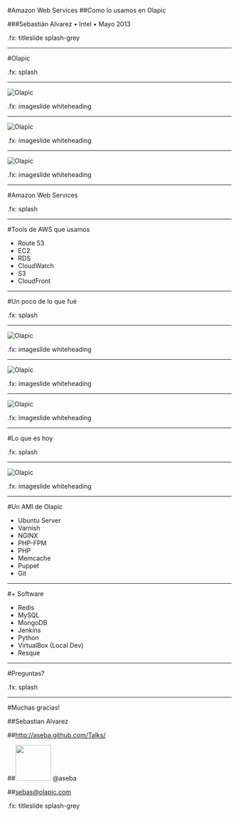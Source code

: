 #Amazon Web Services
##Como lo usamos en Olapic

###Sebastián Alvarez • Intel • Mayo 2013

.fx: titleslide splash-grey

---

#Olapic

.fx: splash

---

![Olapic](images/screenshot3.png)

.fx: imageslide whiteheading

---

![Olapic](images/screenshot2.png)

.fx: imageslide whiteheading

---

![Olapic](images/screenshot1.png)

.fx: imageslide whiteheading

---

#Amazon Web Services

.fx: splash

---

#Tools de AWS que usamos
- Route 53
- EC2
- RDS
- CloudWatch
- S3
- CloudFront

---

#Un poco de lo que fué

.fx: splash

---

![Olapic](images/olapicarch_1.png)

.fx: imageslide whiteheading

---

![Olapic](images/olapicarch_2.png)

.fx: imageslide whiteheading

---

![Olapic](images/olapicarch_3.png)

.fx: imageslide whiteheading

---

#Lo que es hoy

.fx: splash

---

![Olapic](images/olapicarch_4.png)

.fx: imageslide whiteheading

---

#Un AMI de Olapic

- Ubuntu Server
- Varnish
- NGINX
- PHP-FPM
- PHP
- Memcache
- Puppet
- Git

---

#+ Software 

- Redis
- MySQL
- MongoDB
- Jenkins
- Python
- VirtualBox (Local Dev)
- Resque

---

#Preguntas?

.fx: splash

---

#Muchas gracias!

##Sebastian Alvarez

##http://aseba.github.com/Talks/

##<img src="images/twitter-bird-light-bgs.png" style="width: 80px;"> @aseba

##sebas@olapic.com

.fx: titleslide splash-grey
